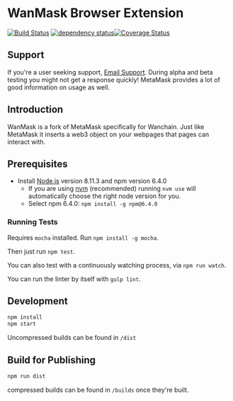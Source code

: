 # WanMask Browser Extension
[![Build Status][travis-image]][travis-url] [![dependency status][dep-image]][dep-url][![Coverage Status][coveralls-image]][coveralls-url]

## Support

If you're a user seeking support, [Email Support](<support@wanmask.io>). During alpha and beta testing you might not get a response quickly! MetaMask provides a lot of good information on usage as well.

## Introduction

WanMask is a fork of MetaMask specifically for Wanchain. Just like MetaMask it inserts a web3 object on your webpages that pages can interact with. 

## Prerequisites

 - Install [Node.js](https://nodejs.org/en/) version 8.11.3 and npm version 6.4.0
   - If you are using [nvm](https://github.com/creationix/nvm#installation) (recommended) running `nvm use` will automatically choose the right node version for you.
   - Select npm 6.4.0: ```npm install -g npm@6.4.0```

### Running Tests

Requires `mocha` installed. Run `npm install -g mocha`.

Then just run `npm test`.

You can also test with a continuously watching process, via `npm run watch`.

You can run the linter by itself with `gulp lint`.

## Development

```bash
npm install
npm start
```
 Uncompressed builds can be found in `/dist`

## Build for Publishing

```bash
npm run dist
```
compressed builds can be found in `/builds` once they're built.

[travis-image]: https://travis-ci.org/tyrion70/metamask-extension.svg
[travis-url]: https://travis-ci.org/tyrion70/metamask-extension
[dep-image]: https://david-dm.org/tyrion70/metamask-extension.svg
[dep-url]: https://david-dm.org/tyrion70/metamask-extension
[coveralls-image]: https://coveralls.io/repos/github/Tyrion70/metamask-extension/badge.svg?branch=WanMask
[coveralls-url]: https://coveralls.io/github/Tyrion70/metamask-extension?branch=WanMask